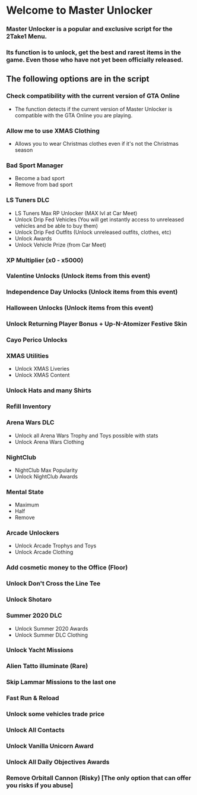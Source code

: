 # Welcome to Master Unlocker

### Master Unlocker is a popular and exclusive script for the 2Take1 Menu.
### Its function is to unlock, get the best and rarest items in the game. Even those who have not yet been officially released.

## The following options are in the script

### Check compatibility with the current version of GTA Online
   - The function detects if the current version of Master Unlocker is compatible with the GTA Online you are playing.

   ### Allow me to use XMAS Clothing
   - Allows you to wear Christmas clothes even if it's not the Christmas season

   ### Bad Sport Manager
   - Become a bad sport
   - Remove from bad sport

   ### LS Tuners DLC
   - LS Tuners Max RP Unlocker (MAX lvl at Car Meet)
   - Unlock Drip Fed Vehicles (You will get instantly access to unreleased vehicles and be able to buy them)
   - Unlock Drip Fed Outfits (Unlock unreleased outfits, clothes, etc)
   - Unlock Awards
   - Unlock Vehicle Prize (from Car Meet)

   ### XP Multiplier (x0 - x5000)

   ### Valentine Unlocks (Unlock items from this event)
   ### Independence Day Unlocks (Unlock items from this event)
   ### Halloween Unlocks (Unlock items from this event)
   ### Unlock Returning Player Bonus + Up-N-Atomizer Festive Skin
   ### Cayo Perico Unlocks
   ### XMAS Utilities
   - Unlock XMAS Liveries
   - Unlock XMAS Content
   ### Unlock Hats and many Shirts
   ### Refill Inventory
   ### Arena Wars DLC
   - Unlock all Arena Wars Trophy and Toys possible with stats
   - Unlock Arena Wars Clothing
   ### NightClub
   - NightClub Max Popularity
   - Unlock NightClub Awards
   ### Mental State
   -  Maximum
   -  Half
   -  Remove
   ### Arcade Unlockers
   -  Unlock Arcade Trophys and Toys
   -  Unlock Arcade Clothing
   ### Add cosmetic money to the Office (Floor)
   ### Unlock Don't Cross the Line Tee
   ### Unlock Shotaro
   ### Summer 2020 DLC
   -  Unlock Summer 2020 Awards
   -  Unlock Summer DLC Clothing
   ### Unlock Yacht Missions
   ### Alien Tatto illuminate (Rare)
   ### Skip Lammar Missions to the last one
   ### Fast Run & Reload
   ### Unlock some vehicles trade price
   ### Unlock All Contacts
   ### Unlock Vanilla Unicorn Award
   ### Unlock All Daily Objectives Awards
   ### Remove Orbitall Cannon (Risky) [The only option that can offer you risks if you abuse]
